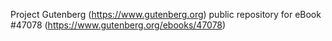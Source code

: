 Project Gutenberg (https://www.gutenberg.org) public repository for eBook #47078 (https://www.gutenberg.org/ebooks/47078)

